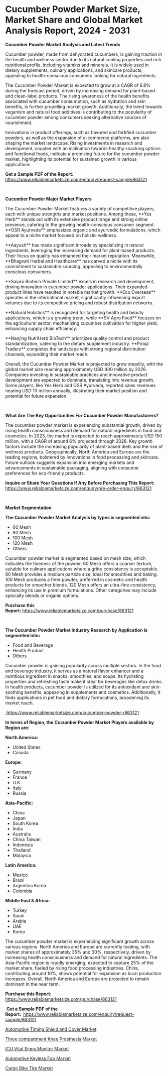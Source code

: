 <p><h1>Cucumber Powder Market Size, Market Share and Global Market Analysis Report, 2024 - 2031</h1></p><p><strong>Cucumber Powder Market Analysis and Latest Trends</strong></p>
<p><p>Cucumber powder, made from dehydrated cucumbers, is gaining traction in the health and wellness sector due to its natural cooling properties and rich nutritional profile, including vitamins and minerals. It is widely used in dietary supplements, culinary applications, and skincare products, appealing to health-conscious consumers looking for natural ingredients.</p><p>The Cucumber Powder Market is expected to grow at a CAGR of 6.8% during the forecast period, driven by increasing demand for plant-based and clean-label products. The rising awareness of the health benefits associated with cucumber consumption, such as hydration and skin benefits, is further propelling market growth. Additionally, the trend towards veganism and natural food additives is contributing to the popularity of cucumber powder among consumers seeking alternative sources of nourishment.</p><p>Innovations in product offerings, such as flavored and fortified cucumber powders, as well as the expansion of e-commerce platforms, are also shaping the market landscape. Rising investments in research and development, coupled with an inclination towards healthy snacking options and functional foods, indicate a promising future for the cucumber powder market, highlighting its potential for sustained growth in various applications.</p></p>
<p><strong>Get a Sample PDF of the Report:&nbsp;</strong> <a href="https://www.reliablemarketsize.com/enquiry/request-sample/863121?utm_campaign=1167&utm_medium=2&utm_source=Github&utm_content=ia&utm_term=11112024&utm_id=cucumber-powder">https://www.reliablemarketsize.com/enquiry/request-sample/863121</a></p>
<p>&nbsp;</p>
<p><strong>Cucumber Powder Major Market Players</strong></p>
<p><p>The Cucumber Powder Market features a variety of competitive players, each with unique strengths and market positions. Among these, **Yes Herb** stands out with its extensive product range and strong online presence, catering to the growing health-conscious consumer segment. **OSR Ayurveda** emphasizes organic and ayurvedic formulations, which appeal to a niche market focused on holistic wellness.</p><p>**Aayush** has made significant inroads by specializing in natural ingredients, leveraging the increasing demand for plant-based products. Their focus on quality has enhanced their market reputation. Meanwhile, **Bhagvati Herbal and Healthcare** has carved a niche with its commitment to sustainable sourcing, appealing to environmentally conscious consumers.</p><p>**Saipro Biotech Private Limited** excels in research and development, driving innovation in cucumber powder applications. Their expanded product lines have resulted in notable market growth. **Eco Overseas** operates in the international market, significantly influencing export volumes due to its competitive pricing and robust distribution networks.</p><p>**Natural Holistics** is recognized for targeting health and beauty applications, which is a growing trend, while **SV Agro Food** focuses on the agricultural sector, mechanizing cucumber cultivation for higher yield, enhancing supply chain efficiency.</p><p>**Nanjing NutriHerb BioTech** prioritizes quality control and product standardization, catering to the dietary supplement industry. **Pooja Traders** completes the landscape with strong regional distribution channels, expanding their market reach.</p><p>Overall, the Cucumber Powder Market is projected to grow steadily, with the global market size reaching approximately USD 400 million by 2026. Companies investing in sustainable practices and innovative product development are expected to dominate, translating into revenue growth. Some players, like Yes Herb and OSR Ayurveda, reported sales revenues nearing USD 10 million annually, illustrating their market position and potential for future expansion.</p></p>
<p>&nbsp;</p>
<p><strong>What Are The Key Opportunities For Cucumber Powder Manufacturers?</strong></p>
<p><p>The cucumber powder market is experiencing substantial growth, driven by rising health consciousness and demand for natural ingredients in food and cosmetics. In 2023, the market is expected to reach approximately USD 150 million, with a CAGR of around 6% projected through 2028. Key growth factors include the increasing popularity of plant-based diets and the rise of wellness products. Geographically, North America and Europe are the leading regions, bolstered by innovations in food processing and skincare. Future outlook suggests expansion into emerging markets and advancements in sustainable packaging, aligning with consumer preferences for eco-friendly products.</p></p>
<p><strong>Inquire or Share Your Questions If Any Before Purchasing This Report:</strong> <a href="https://www.reliablemarketsize.com/enquiry/pre-order-enquiry/863121?utm_campaign=1167&utm_medium=2&utm_source=Github&utm_content=ia&utm_term=11112024&utm_id=cucumber-powder">https://www.reliablemarketsize.com/enquiry/pre-order-enquiry/863121</a></p>
<p>&nbsp;</p>
<p><strong>Market Segmentation</strong></p>
<p><strong>The Cucumber Powder Market Analysis by types is segmented into:</strong></p>
<p><ul><li>60 Mesh</li><li>80 Mesh</li><li>100 Mesh</li><li>120 Mesh</li><li>Others</li></ul></p>
<p><p>Cucumber powder market is segmented based on mesh size, which indicates the fineness of the powder. 60 Mesh offers a coarser texture, suitable for culinary applications where a gritty consistency is acceptable. 80 Mesh provides a medium particle size, ideal for smoothies and baking. 100 Mesh produces a finer powder, preferred in cosmetic and health products for smoother blends. 120 Mesh offers an ultra-fine consistency, enhancing its use in premium formulations. Other categories may include specialty blends or organic options.</p></p>
<p><strong>Purchase this Report:&nbsp;</strong><a href="https://www.reliablemarketsize.com/purchase/863121?utm_campaign=1167&utm_medium=2&utm_source=Github&utm_content=ia&utm_term=11112024&utm_id=cucumber-powder">https://www.reliablemarketsize.com/purchase/863121</a></p>
<p>&nbsp;</p>
<p><strong>The Cucumber Powder Market Industry Research by Application is segmented into:</strong></p>
<p><ul><li>Food and Beverage</li><li>Health Product</li><li>Others</li></ul></p>
<p><p>Cucumber powder is gaining popularity across multiple sectors. In the food and beverage industry, it serves as a natural flavor enhancer and a nutritious ingredient in snacks, smoothies, and soups. Its hydrating properties and refreshing taste make it ideal for beverages like detox drinks. In health products, cucumber powder is utilized for its antioxidant and skin-soothing benefits, appearing in supplements and cosmetics. Additionally, it finds applications in pet food and dietary formulations, broadening its market reach.</p></p>
<p><a href="https://www.reliablemarketsize.com/cucumber-powder-r863121?utm_campaign=1167&utm_medium=2&utm_source=Github&utm_content=ia&utm_term=11112024&utm_id=cucumber-powder">&nbsp;https://www.reliablemarketsize.com/cucumber-powder-r863121</a></p>
<p><strong>In terms of Region, the Cucumber Powder Market Players available by Region are:</strong></p>
<p>
    <p> <strong> North America: </strong>
        <ul>
            <li>United States</li>
            <li>Canada</li>
        </ul>
        </p> 
    <p> <strong> Europe: </strong>
        <ul>
            <li>Germany</li>
            <li>France</li>
            <li>U.K.</li>
            <li>Italy</li>
            <li>Russia</li>
        </ul>
        </p> 
    <p> <strong> Asia-Pacific: </strong>
        <ul>
            <li>China</li>
            <li>Japan</li>
            <li>South Korea</li>
            <li>India</li>
            <li>Australia</li>
            <li>China Taiwan</li>
            <li>Indonesia</li>
            <li>Thailand</li>
            <li>Malaysia</li>
        </ul>
        </p> 
    <p> <strong> Latin America: </strong>
        <ul>
            <li>Mexico</li>
            <li>Brazil</li>
            <li>Argentina Korea</li>
            <li>Colombia</li>
        </ul>
        </p> 
    <p> <strong> Middle East & Africa: </strong>
        <ul>
            <li>Turkey</li>
            <li>Saudi</li>
            <li>Arabia</li>
            <li>UAE</li>
            <li>Korea</li>
        </ul>
    </p>
    </p>
<p><p>The cucumber powder market is experiencing significant growth across various regions. North America and Europe are currently leading, with market shares of approximately 35% and 30%, respectively, driven by increasing health consciousness and demand for natural ingredients. The Asia-Pacific region is rapidly emerging, expected to capture 25% of the market share, fueled by rising food processing industries. China, contributing around 10%, shows potential for expansion as local production increases. Overall, North America and Europe are projected to remain dominant in the near term.</p></p>
<p><strong>Purchase this Report: </strong><a href="https://www.reliablemarketsize.com/purchase/863121?utm_campaign=1167&utm_medium=2&utm_source=Github&utm_content=ia&utm_term=11112024&utm_id=cucumber-powder">https://www.reliablemarketsize.com/purchase/863121</a></p>
<p>&nbsp;<strong>Get a Sample PDF of the Report:&nbsp;&nbsp;</strong><a href="https://www.reliablemarketsize.com/enquiry/request-sample/863121?utm_campaign=1167&utm_medium=2&utm_source=Github&utm_content=ia&utm_term=11112024&utm_id=cucumber-powder">https://www.reliablemarketsize.com/enquiry/request-sample/863121</a></p>
<p><strong></strong></p>
<p><p><a href="https://www.linkedin.com/pulse/future-automotive-timing-shield-cover-market-global-forecast-trends-cbswf?utm_campaign=1167&utm_medium=2&utm_source=Github&utm_content=ia&utm_term=11112024&utm_id=cucumber-powder">Automotive Timing Shield and Cover Market</a></p><p><a href="https://issuu.com/reportprime-2/docs/three-compartment-knee-prosthesis-m_454c79f134fb35?utm_campaign=1167&utm_medium=2&utm_source=Github&utm_content=ia&utm_term=11112024&utm_id=cucumber-powder">Three compartment Knee Prosthesis Market</a></p><p><a href="https://issuu.com/reportprime-2/docs/icu-vital-signs-monitor-market-size_ed76689afea167?utm_campaign=1167&utm_medium=2&utm_source=Github&utm_content=ia&utm_term=11112024&utm_id=cucumber-powder">ICU Vital Signs Monitor Market</a></p><p><a href="https://www.linkedin.com/pulse/automotive-keyless-fob-market-overview-forecast-2024--lkhse?utm_campaign=1167&utm_medium=2&utm_source=Github&utm_content=ia&utm_term=11112024&utm_id=cucumber-powder">Automotive Keyless Fob Market</a></p><p><a href="https://www.linkedin.com/pulse/pioneering-growth-analyzing-global-cargo-bike-tire-market-dynamics-geqrf?utm_campaign=1167&utm_medium=2&utm_source=Github&utm_content=ia&utm_term=11112024&utm_id=cucumber-powder">Cargo Bike Tire Market</a></p></p>